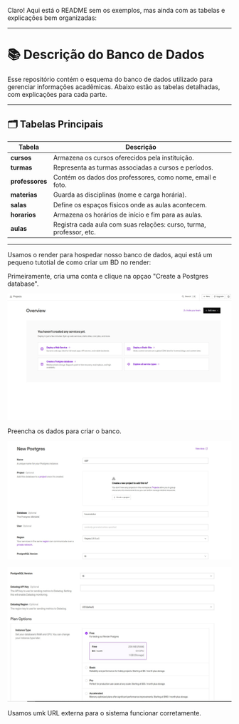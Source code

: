 Claro! Aqui está o README sem os exemplos, mas ainda com as tabelas e explicações bem organizadas:

---

# 📚 Descrição do Banco de Dados

Esse repositório contém o esquema do banco de dados utilizado para gerenciar informações acadêmicas. Abaixo estão as tabelas detalhadas, com explicações para cada parte.

---

## 🗂️ Tabelas Principais

| **Tabela**      | **Descrição**                                                                 |
|-----------------|-------------------------------------------------------------------------------|
| **cursos**      | Armazena os cursos oferecidos pela instituição.                              |
| **turmas**      | Representa as turmas associadas a cursos e períodos.                        |
| **professores** | Contém os dados dos professores, como nome, email e foto.                    |
| **materias**    | Guarda as disciplinas (nome e carga horária).                               |
| **salas**       | Define os espaços físicos onde as aulas acontecem.                           |
| **horarios**    | Armazena os horários de início e fim para as aulas.                          |
| **aulas**       | Registra cada aula com suas relações: curso, turma, professor, etc.          |

---

Usamos o render para hospedar nosso banco de dados, aqui está um pequeno tutotial de como criar um BD no render:

Primeiramente, cria uma conta e clique na opçao "Create a Postgres database".

![PrimeiroPasso](../../Documentos/Render/PrimeiroPasso.jpeg)

Preencha os dados para criar o banco.

![SegundoPasso](../../Documentos/Render/SegundoPasso.jpeg)

![TerceiroPasso](../../Documentos/Render/TerceiroPasso.jpeg)

Usamos umk URL externa para o sistema funcionar corretamente.
